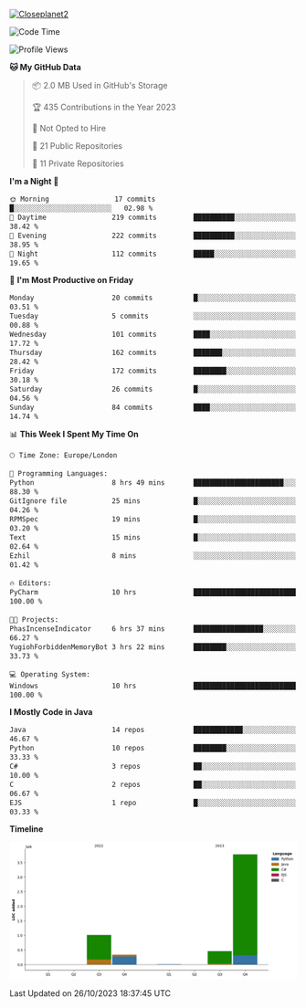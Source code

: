[![Closeplanet2](https://github-readme-stats.vercel.app/api?username=Closeplanet2&show_icons=true&theme=tokyonight&count_private=true)]([https://github.com/Closeplanet2])

<!--START_SECTION:waka-->
![Code Time](http://img.shields.io/badge/Code%20Time-50%20hrs%204%20mins-blue)

![Profile Views](http://img.shields.io/badge/Profile%20Views-0-blue)

**🐱 My GitHub Data** 

> 📦 2.0 MB Used in GitHub's Storage 
 > 
> 🏆 435 Contributions in the Year 2023
 > 
> 🚫 Not Opted to Hire
 > 
> 📜 21 Public Repositories 
 > 
> 🔑 11 Private Repositories 
 > 
**I'm a Night 🦉** 

```text
🌞 Morning                17 commits          █░░░░░░░░░░░░░░░░░░░░░░░░   02.98 % 
🌆 Daytime                219 commits         ██████████░░░░░░░░░░░░░░░   38.42 % 
🌃 Evening                222 commits         ██████████░░░░░░░░░░░░░░░   38.95 % 
🌙 Night                  112 commits         █████░░░░░░░░░░░░░░░░░░░░   19.65 % 
```
📅 **I'm Most Productive on Friday** 

```text
Monday                   20 commits          █░░░░░░░░░░░░░░░░░░░░░░░░   03.51 % 
Tuesday                  5 commits           ░░░░░░░░░░░░░░░░░░░░░░░░░   00.88 % 
Wednesday                101 commits         ████░░░░░░░░░░░░░░░░░░░░░   17.72 % 
Thursday                 162 commits         ███████░░░░░░░░░░░░░░░░░░   28.42 % 
Friday                   172 commits         ████████░░░░░░░░░░░░░░░░░   30.18 % 
Saturday                 26 commits          █░░░░░░░░░░░░░░░░░░░░░░░░   04.56 % 
Sunday                   84 commits          ████░░░░░░░░░░░░░░░░░░░░░   14.74 % 
```


📊 **This Week I Spent My Time On** 

```text
🕑︎ Time Zone: Europe/London

💬 Programming Languages: 
Python                   8 hrs 49 mins       ██████████████████████░░░   88.30 % 
GitIgnore file           25 mins             █░░░░░░░░░░░░░░░░░░░░░░░░   04.26 % 
RPMSpec                  19 mins             █░░░░░░░░░░░░░░░░░░░░░░░░   03.20 % 
Text                     15 mins             █░░░░░░░░░░░░░░░░░░░░░░░░   02.64 % 
Ezhil                    8 mins              ░░░░░░░░░░░░░░░░░░░░░░░░░   01.42 % 

🔥 Editors: 
PyCharm                  10 hrs              █████████████████████████   100.00 % 

🐱‍💻 Projects: 
PhasIncenseIndicator     6 hrs 37 mins       █████████████████░░░░░░░░   66.27 % 
YugiohForbiddenMemoryBot 3 hrs 22 mins       ████████░░░░░░░░░░░░░░░░░   33.73 % 

💻 Operating System: 
Windows                  10 hrs              █████████████████████████   100.00 % 
```

**I Mostly Code in Java** 

```text
Java                     14 repos            ████████████░░░░░░░░░░░░░   46.67 % 
Python                   10 repos            ████████░░░░░░░░░░░░░░░░░   33.33 % 
C#                       3 repos             ██░░░░░░░░░░░░░░░░░░░░░░░   10.00 % 
C                        2 repos             ██░░░░░░░░░░░░░░░░░░░░░░░   06.67 % 
EJS                      1 repo              █░░░░░░░░░░░░░░░░░░░░░░░░   03.33 % 
```



**Timeline**

![Lines of Code chart](https://raw.githubusercontent.com/Closeplanet2/Closeplanet2/main/assets/bar_graph.png)


 Last Updated on 26/10/2023 18:37:45 UTC
<!--END_SECTION:waka-->

